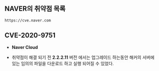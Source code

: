 ## **NAVER의 취약점 목록**
`https://cve.naver.com`

## **CVE-2020-9751** 
- **Naver Cloud**

- 취약점이 해결 되기 전 **2.2.2.11** 버전 에서는 업그레이드 하는동안 해커의 서버에 있는 임의의 파일을 다운로드 하고 실행 되어질 수 있었다.